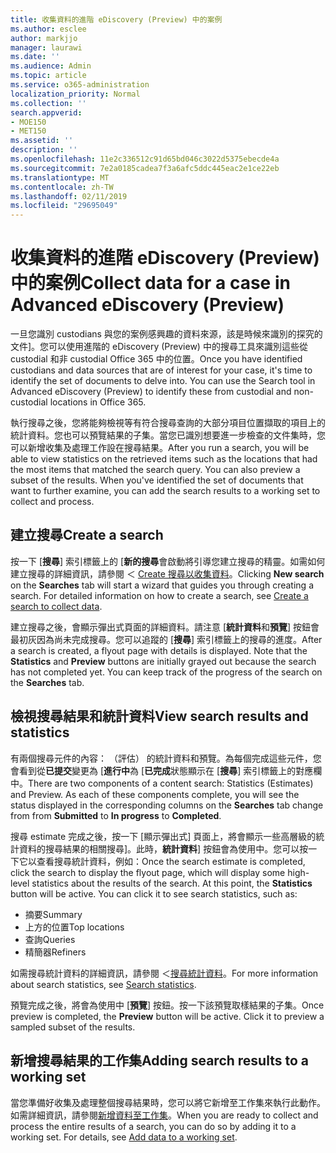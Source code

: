 ```yaml
---
title: 收集資料的進階 eDiscovery (Preview) 中的案例
ms.author: esclee
author: markjjo
manager: laurawi
ms.date: ''
ms.audience: Admin
ms.topic: article
ms.service: o365-administration
localization_priority: Normal
ms.collection: ''
search.appverid:
- MOE150
- MET150
ms.assetid: ''
description: ''
ms.openlocfilehash: 11e2c336512c91d65bd046c3022d5375ebecde4a
ms.sourcegitcommit: 7e2a0185cadea7f3a6afc5ddc445eac2e1ce22eb
ms.translationtype: MT
ms.contentlocale: zh-TW
ms.lasthandoff: 02/11/2019
ms.locfileid: "29695049"
---
```

# <a name="collect-data-for-a-case-in-advanced-ediscovery-preview"></a><span data-ttu-id="d5c79-102">收集資料的進階 eDiscovery (Preview) 中的案例</span><span class="sxs-lookup"><span data-stu-id="d5c79-102">Collect data for a case in Advanced eDiscovery (Preview)</span></span>

<span data-ttu-id="d5c79-p101">一旦您識別 custodians 與您的案例感興趣的資料來源，該是時候來識別的探究的文件]。您可以使用進階的 eDiscovery (Preview) 中的搜尋工具來識別這些從 custodial 和非 custodial Office 365 中的位置。</span><span class="sxs-lookup"><span data-stu-id="d5c79-p101">Once you have identified custodians and data sources that are of interest for your case, it's time to identify the set of documents to delve into. You can use the Search tool in Advanced eDiscovery (Preview) to identify these from custodial and non-custodial locations in Office 365.</span></span>

<span data-ttu-id="d5c79-p102">執行搜尋之後，您將能夠檢視等有符合搜尋查詢的大部分項目位置擷取的項目上的統計資料。您也可以預覽結果的子集。當您已識別想要進一步檢查的文件集時，您可以新增收集及處理工作設在搜尋結果。</span><span class="sxs-lookup"><span data-stu-id="d5c79-p102">After you run a search, you will be able to view statistics on the retrieved items such as the locations that had the most items that matched the search query. You can also preview a subset of the results. When you've identified the set of documents that want to further examine, you can add the search results to a working set to collect and process.</span></span>

## <a name="create-a-search"></a><span data-ttu-id="d5c79-108">建立搜尋</span><span class="sxs-lookup"><span data-stu-id="d5c79-108">Create a search</span></span>

<span data-ttu-id="d5c79-p103">按一下 [**搜尋**] 索引標籤上的 [**新的搜尋**會啟動將引導您建立搜尋的精靈。如需如何建立搜尋的詳細資訊，請參閱 ＜ [Create 搜尋以收集資料](create-search-to-collect-data.md)。</span><span class="sxs-lookup"><span data-stu-id="d5c79-p103">Clicking **New search** on the **Searches** tab will start a wizard that guides you through creating a search. For detailed information on how to create a search, see [Create a search to collect data](create-search-to-collect-data.md).</span></span>

<span data-ttu-id="d5c79-p104">建立搜尋之後，會顯示彈出式頁面的詳細資料。請注意 [**統計資料**和**預覽**] 按鈕會最初灰因為尚未完成搜尋。您可以追蹤的 [**搜尋**] 索引標籤上的搜尋的進度。</span><span class="sxs-lookup"><span data-stu-id="d5c79-p104">After a search is created, a flyout page with details is displayed. Note that the **Statistics** and **Preview** buttons are initially grayed out because the search has not completed yet. You can keep track of the progress of the search on the **Searches** tab.</span></span>

## <a name="view-search-results-and-statistics"></a><span data-ttu-id="d5c79-114">檢視搜尋結果和統計資料</span><span class="sxs-lookup"><span data-stu-id="d5c79-114">View search results and statistics</span></span>
<span data-ttu-id="d5c79-p105">有兩個搜尋元件的內容： （評估） 的統計資料和預覽。為每個完成這些元件，您會看到從**已提交**變更為 [**進行中**為 [**已完成**狀態顯示在 [**搜尋**] 索引標籤上的對應欄中。</span><span class="sxs-lookup"><span data-stu-id="d5c79-p105">There are two components of a content search: Statistics (Estimates) and Preview. As each of these components complete, you will see the status displayed in the corresponding columns on the **Searches** tab change from from **Submitted** to **In progress** to **Completed**.</span></span>

<span data-ttu-id="d5c79-p106">搜尋 estimate 完成之後，按一下 [顯示彈出式] 頁面上，將會顯示一些高層級的統計資料的搜尋結果的相關搜尋]。此時，**統計資料**] 按鈕會為使用中。您可以按一下它以查看搜尋統計資料，例如：</span><span class="sxs-lookup"><span data-stu-id="d5c79-p106">Once the search estimate is completed, click the search to display the flyout page, which will display some high-level statistics about the results of the search. At this point, the **Statistics** button will be active. You can click it to see search statistics, such as:</span></span>

- <span data-ttu-id="d5c79-120">摘要</span><span class="sxs-lookup"><span data-stu-id="d5c79-120">Summary</span></span>
- <span data-ttu-id="d5c79-121">上方的位置</span><span class="sxs-lookup"><span data-stu-id="d5c79-121">Top locations</span></span>
- <span data-ttu-id="d5c79-122">查詢</span><span class="sxs-lookup"><span data-stu-id="d5c79-122">Queries</span></span>
- <span data-ttu-id="d5c79-123">精簡器</span><span class="sxs-lookup"><span data-stu-id="d5c79-123">Refiners</span></span>

<span data-ttu-id="d5c79-124">如需搜尋統計資料的詳細資訊，請參閱 ＜[搜尋統計資料](search-statistics.md)。</span><span class="sxs-lookup"><span data-stu-id="d5c79-124">For more information about search statistics, see [Search statistics](search-statistics.md).</span></span>

<span data-ttu-id="d5c79-p107">預覽完成之後，將會為使用中 [**預覽**] 按鈕。按一下該預覽取樣結果的子集。</span><span class="sxs-lookup"><span data-stu-id="d5c79-p107">Once preview is completed, the **Preview** button will be active. Click it to preview a sampled subset of the results.</span></span>

## <a name="adding-search-results-to-a-working-set"></a><span data-ttu-id="d5c79-127">新增搜尋結果的工作集</span><span class="sxs-lookup"><span data-stu-id="d5c79-127">Adding search results to a working set</span></span>

<span data-ttu-id="d5c79-p108">當您準備好收集及處理整個搜尋結果時，您可以將它新增至工作集來執行此動作。如需詳細資訊，請參閱[新增資料至工作集](add-data-to-working-set.md)。</span><span class="sxs-lookup"><span data-stu-id="d5c79-p108">When you are ready to collect and process the entire results of a search, you can do so by adding it to a working set. For details, see [Add data to a working set](add-data-to-working-set.md).</span></span> 